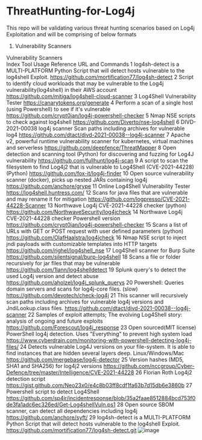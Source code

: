 # ThreatHunting-for-Log4j
This repo will be validating various threat hunting scenarios based on Log4j Exploitation and will be comprising of below formats

1. Vulnerability Scanners


Vulnerability Scanners		
Index	Tool Usage	Reference URL and Commands
1	log4sh-detect is a MULTI-PLATFORM Python Script that will detect hosts vulnerable to the log4shell Exploit.	https://github.com/mortification77/log4sh-detect
2	Script to identify cloud workloads that may be vulnerable to the Log4j vulnerability(log4shell) in their AWS account	https://github.com/mitiga/log4shell-cloud-scanner
3	Log4Shell Vulnerability Tester	https://canarytokens.org/generate
4	Perform a scan of a single host (using Powershell) to see if it's vulnerable	https://github.com/crypt0jan/log4j-powershell-checker
5	Nmap NSE scripts to check against log4shell	https://github.com/Diverto/nse-log4shell
6	DIVD-2021-00038 log4j scanner Scan paths including archives for vulnerable log4	https://github.com/dtact/divd-2021-00038--log4j-scanner
7	Apache v2, powerful runtime vulnerability scanner for kubernetes, virtual machines and serverless	https://github.com/deepfence/ThreatMapper
8	Open detection and scanning tool (Python) for discovering and fuzzing for Log4J vulnerability	https://github.com/fullhunt/log4j-scan
9	A script to scan the filesystem to find Log4j2 that is vulnerable to Log4Shell (CVE-2021-44228) (Python)	https://github.com/fox-it/log4j-finder
10	Open source vulnerability scanner (docker), picks up nested JARs containing log4j	https://github.com/anchore/grype
11	Online Log4Shell Vulnerability Tester	https://log4shell.huntress.com/
12	Scans for java files that are vulnerable and may rename it for mitigation	https://github.com/logpresso/CVE-2021-44228-Scanner
13	Northwave Log4j CVE-2021-44228 checker (python)	https://github.com/NorthwaveSecurity/log4jcheck
14	Northwave Log4j CVE-2021-44228 checker Powershell version	https://github.com/crypt0jan/log4j-powershell-checker
15	Scans a list of URLs with GET or POST request with user defined parameters (python)	https://github.com/OlafHaalstra/log4jcheck
16	Nmap NSE script to inject jndi payloads with customizable templates into HTTP targets	https://github.com/righel/log4shell_nse
17	Log4Shell scanner for Burp Suite	https://github.com/silentsignal/burp-log4shell
18	Scans a file or folder recursively for jar files that may be vulnerable	https://github.com/1lann/log4shelldetect
19	Splunk query's to detect the used Log4j version and detect abuse	https://github.com/aholzel/log4j_splunk_querys
20	Powershell: Queries domain servers and scans for log4j-core files. (slow)	https://github.com/devotech/check-log4j
21	This scanner will recursively scan paths including archives for vulnerable log4j versions and JndiLookup.class files.	https://github.com/dtact/divd-2021-00038--log4j-scanner
22	Samples of exploit attempts; The evolving Log4Shell story: analysis of ongoing and future exploits	https://github.com/Forescout/log4j_response
23	Open sourced(MIT license) PowerShell log4j detection. Uses "Everything" to prevent high system load	https://www.cyberdrain.com/monitoring-with-powershell-detecting-log4j-files/
24	Detects vulnerable Log4J versions on your file-system. It is able to find instances that are hidden several layers deep. Linux/Windows/Mac	https://github.com/mergebase/log4j-detector
25	Version hashes (MD5, SHA1 and SHA256) for log4j2 versions	https://github.com/nccgroup/Cyber-Defence/tree/master/Intelligence/CVE-2021-44228
26	Florian Roth Log4j2 detection script	https://gist.github.com/Neo23x0/e4c8b03ff8cdf1fa63b7d15db6e3860b
27	Powershell script to detect Log4Shell	https://github.com/sp4ir/incidentresponse/blob/35a2faae8512884bcd753f0de3fa1adc6ec326ed/Get-Log4shellVuln.ps1
28	Open source SBOM scanner, can detect all dependencies including log4j	https://github.com/anchore/syft/
29	log4sh-detect is a MULTI-PLATFORM Python Script that will detect hosts vulnerable to the log4shell Exploit.	https://github.com/mortification77/log4sh-detect.git
![image](https://user-images.githubusercontent.com/74747843/149302866-62ea461e-26be-4961-bdb4-69d0810c1eb6.png)
